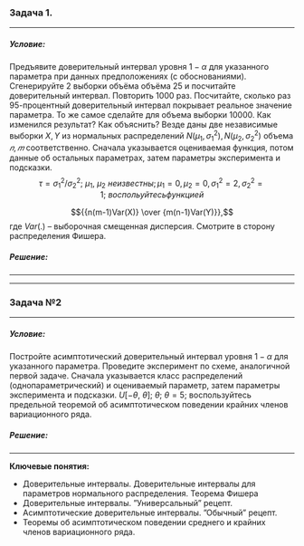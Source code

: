 ### Задача 1. 
---
##### Условие:
Предъявите доверительный интервал уровня $1 − \alpha$ для указанного параметра при данных предположениях (с обоснованиями). Сгенерируйте $2$ выборки объёма объёма $25$ и посчитайте доверительный интервал. Повторить $1000$ раз. Посчитайте, сколько раз 95-процентный доверительный интервал покрывает реальное значение параметра. То же самое сделайте для объема выборки $10000$. Как изменился результат? Как объяснить?
Везде даны две независимые выборки $X, Y$ из нормальных распределений $N(\mu_1, \sigma_1^2),N(\mu_2, \sigma_2^2)$ объема $𝑛, 𝑚$ соответственно. Сначала указывается оцениваемая функция, потом данные об остальных параметрах, затем параметры эксперимента и подсказки.
<tex>$$\tau = \sigma_1^2/\sigma_2^2;  \ \mu_1, \ \mu_2 \ неизвестны; \mu_1=0, \mu_2=0, \sigma_1^2=2, \sigma_2^2 = 1; \ воспольуйтесь функцией$$<tex>

<tex>$${{n(m-1)Var(X)} \over {m(n-1)Var(Y)}},$$<tex>
где $Var(.)$ – выборочная смещенная дисперсия. Смотрите в сторону распределения Фишера.

##### Решение:

---
---

### Задача №2
---
##### Условие:
Постройте асимптотический доверительный интервал уровня $1 - \alpha$ для указанного параметра. Проведите эксперимент по схеме, аналогичной первой задаче.
Сначала указывается класс распределений (однопараметрический) и оцениваемый параметр, затем параметры эксперимента и подсказки. $U[-\theta, \ \theta]; \ \theta; \ \theta=5;$ воспользуйтесь предельной теоремой об асимптотическом поведении крайних членов вариационного ряда.

##### Решение:

---

__Ключевые понятия:__

+ Доверительные интервалы. Доверительные интервалы для параметров нормального
распределения. Теорема Фишера
+ Доверительные интервалы. ”Универсальный” рецепт.
+ Асимптотические доверительные интервалы. ”Обычный” рецепт.
+ Теоремы об асимптотическом поведении среднего и крайних членов вариационного ряда.